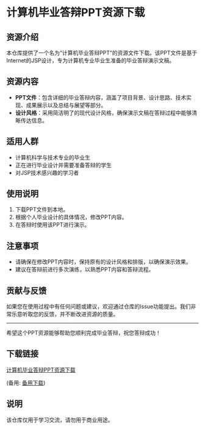 # 计算机毕业答辩PPT资源下载

## 资源介绍

本仓库提供了一个名为“计算机毕业答辩PPT”的资源文件下载。该PPT文件是基于Internet的JSP设计，专为计算机专业毕业生准备的毕业答辩演示文稿。

## 资源内容

- **PPT文件**：包含详细的毕业答辩内容，涵盖了项目背景、设计思路、技术实现、成果展示以及总结与展望等部分。
- **设计风格**：采用简洁明了的现代设计风格，确保演示文稿在答辩过程中能够清晰传达信息。

## 适用人群

- 计算机科学与技术专业的毕业生
- 正在进行毕业设计并需要准备答辩的学生
- 对JSP技术感兴趣的学习者

## 使用说明

1. 下载PPT文件到本地。
2. 根据个人毕业设计的具体情况，修改PPT内容。
3. 在答辩时使用该PPT进行演示。

## 注意事项

- 请确保在修改PPT内容时，保持原有的设计风格和排版，以确保演示效果。
- 建议在答辩前进行多次演练，以熟悉PPT内容和答辩流程。

## 贡献与反馈

如果您在使用过程中有任何问题或建议，欢迎通过仓库的Issue功能提出。我们非常乐意听取您的反馈，并不断改进资源的质量。

---

希望这个PPT资源能够帮助您顺利完成毕业答辩，祝您答辩成功！

## 下载链接
[计算机毕业答辩PPT资源下载](https://pan.quark.cn/s/cd49d29226ee) 

(备用: [备用下载](https://pan.baidu.com/s/1SjpQw6sQXrEpH8V87WWAdg?pwd=1234))

## 说明

该仓库仅用于学习交流，请勿用于商业用途。
